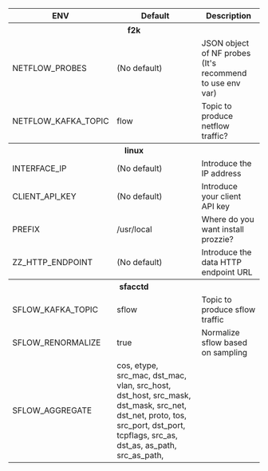 <table><tr><th>ENV</th><th>Default</th><th>Description</th></tr>
<tr><th colspan="3" align="center">f2k</th></tr>
<tr><td>NETFLOW_PROBES</td><td>(No default)</td><td>JSON object of NF probes (It's recommend to use env var) </td></tr>
<tr><td>NETFLOW_KAFKA_TOPIC</td><td>flow</td><td>Topic to produce netflow traffic? </td></tr>
<tr><th colspan="3" align="center">linux</th></tr>
<tr><td>INTERFACE_IP</td><td>(No default)</td><td>Introduce the IP address</td></tr>
<tr><td>CLIENT_API_KEY</td><td>(No default)</td><td>Introduce your client API key</td></tr>
<tr><td>PREFIX</td><td>/usr/local</td><td>Where do you want install prozzie?</td></tr>
<tr><td>ZZ_HTTP_ENDPOINT</td><td>(No default)</td><td>Introduce the data HTTP endpoint URL</td></tr>
<tr><th colspan="3" align="center">sfacctd</th></tr>
<tr><td>SFLOW_KAFKA_TOPIC</td><td>sflow</td><td>Topic to produce sflow traffic</td></tr>
<tr><td>SFLOW_RENORMALIZE</td><td>true</td><td>Normalize sflow based on sampling</td></tr>
<tr><td>SFLOW_AGGREGATE</td><td>cos, etype, src_mac, dst_mac, vlan, src_host, 	dst_host, src_mask, dst_mask, src_net, dst_net, proto, tos, src_port, 	dst_port, tcpflags, src_as, dst_as, as_path, src_as_path,</td><td></td></tr>
</table>

